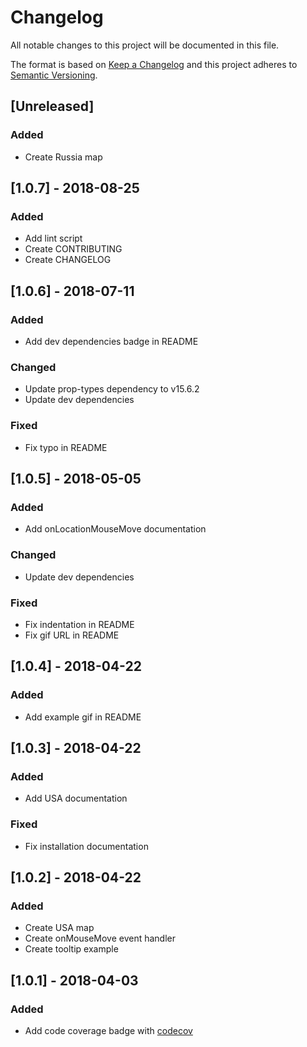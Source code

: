 # Changelog
All notable changes to this project will be documented in this file.

The format is based on [Keep a Changelog](http://keepachangelog.com/en/1.0.0/) and this project adheres to [Semantic Versioning](http://semver.org/spec/v2.0.0.html).

## [Unreleased]
### Added
- Create Russia map

## [1.0.7] - 2018-08-25
### Added
- Add lint script
- Create CONTRIBUTING
- Create CHANGELOG

## [1.0.6] - 2018-07-11
### Added
- Add dev dependencies badge in README

### Changed
- Update prop-types dependency to v15.6.2
- Update dev dependencies

### Fixed
- Fix typo in README

## [1.0.5] - 2018-05-05
### Added
- Add onLocationMouseMove documentation

### Changed
- Update dev dependencies

### Fixed
- Fix indentation in README
- Fix gif URL in README

## [1.0.4] - 2018-04-22
### Added
- Add example gif in README

## [1.0.3] - 2018-04-22
### Added
- Add USA documentation

### Fixed
- Fix installation documentation

## [1.0.2] - 2018-04-22
### Added
- Create USA map
- Create onMouseMove event handler
- Create tooltip example

## [1.0.1] - 2018-04-03
### Added
- Add code coverage badge with [codecov](codecov.io)

